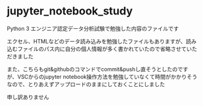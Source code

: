 # jupyter_notebook_study
Python 3 エンジニア認定データ分析試験で勉強した内容のファイルです

エクセル、HTMLなどのデータ読み込みを勉強したファイルもありますが、読み込むファイルのパス内に自分の個人情報が多く書かれていたので省略させていただきました

また、こちらもgit&githubのコマンドでcommit&pushし直そうとしたのですが、VSCからのjupyter notebook操作方法を勉強していなくて時間がかかりそうなので、とりあえずアップロードのままにしておくことにしました

申し訳ありません